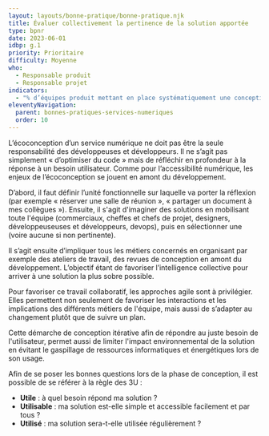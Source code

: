```yaml
---
layout: layouts/bonne-pratique/bonne-pratique.njk
title: Évaluer collectivement la pertinence de la solution apportée
type: bpnr
date: 2023-06-01
idbp: g.1
priority: Prioritaire
difficulty: Moyenne
who:
  - Responsable produit
  - Responsable projet
indicators:
  - "% d’équipes produit mettant en place systématiquement une conception collaborative et des revues de conception."
eleventyNavigation:
  parent: bonnes-pratiques-services-numeriques
  order: 10
---
```


L’écoconception d’un service numérique ne doit pas être la seule responsabilité des développeuses et développeurs. Il ne s’agit pas simplement « d’optimiser du code » mais de réfléchir en profondeur à la réponse à un besoin utilisateur. Comme pour l’accessibilité numérique, les enjeux de l’écoconception se jouent en amont du développement.

D’abord, il faut définir l’unité fonctionnelle sur laquelle va porter la réflexion (par exemple « réserver une salle de réunion », « partager un document à mes collègues »). Ensuite, il s'agit d'imaginer des solutions en mobilisant toute l'équipe (commerciaux, cheffes et chefs de projet, designers, développeuseuses et développeurs, devops), puis en sélectionner une (voire aucune si non pertinente). 

Il s’agit ensuite d’impliquer tous les métiers concernés en organisant par exemple des ateliers de travail, des revues de conception en amont du développement. L’objectif étant de favoriser l’intelligence collective pour arriver à une solution la plus sobre possible. 

Pour favoriser ce travail collaboratif, les approches agile sont à privilégier. Elles permettent non seulement de favoriser les interactions et les implications des différents métiers de l'équipe, mais aussi de s’adapter au changement plutôt que de suivre un plan.

Cette démarche de conception itérative afin de répondre au juste besoin de l'utilisateur,  permet aussi de limiter l'impact environnemental de la solution en évitant le gaspillage de ressources informatiques et énergétiques lors de son usage. 

Afin de se poser les bonnes questions lors de la phase de conception, il est possible de se référer à la règle des 3U  : 

* **Utile** : à quel besoin répond ma solution ?
* **Utilisable** : ma solution est-elle simple et accessible facilement et par tous ?
* **Utilisé** : ma solution sera-t-elle utilisée régulièrement ? 
